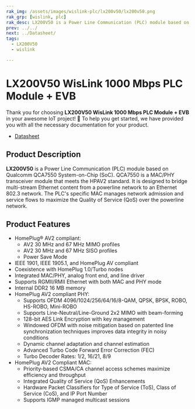 ```yaml
---
rak_img: /assets/images/wislink-plc/lx200v50/lx200v50.png
rak_grp: [wislink, plc]
rak_desc: LX200V50 is a Power Line Communication (PLC) module based on Qualcomm QCA7550 System-on-Chip (SoC). QCA7550 is a MAC/PHY transceiver module that meets the HPAV2 standard.
prev: ../../
next: ../Datasheet/
tags:
  - LX200V50
  - wislink

---
```


# LX200V50 WisLink 1000 Mbps PLC Module + EVB

Thank you for choosing **LX200V50 WisLink 1000 Mbps PLC Module + EVB** in your awesome IoT project! 🎉 To help you get started, we have provided you with all the necessary documentation for your product.

* [Datasheet](../Datasheet/)


## Product Description

**LX200V50** is a Power Line Communication (PLC) module based on Qualcomm QCA7550 System-on-Chip (SoC). QCA7550 is a MAC/PHY transceiver module that meets the HPAV2 standard. It is designed to bridge multi-stream Ethernet content from a powerline network to an Ethernet 802.3 network. The PLC's specific MAC manages network admission and service flows to maximize the Quality of Service (QoS) over the powerline network.

## Product Features

- HomePlug® AV2 compliant: 
   - AV2 30&nbsp;MHz and 67&nbsp;MHz MIMO profiles 
   - AV2 30&nbsp;MHz and 67&nbsp;MHz SISO profiles 
   - Power Save Mode 
- IEEE 1901, IEEE 1905.1, and HomePlug AV compliant 
- Coexistence with HomePlug 1.0/Turbo nodes 
- Integrated MAC/PHY, analog front end, and line driver 
- Supports RGMII/RMII Ethernet with both MAC and PHY mode 
- Internal DDR2 16&nbsp;MB memory 
- HomePlug AV2 compliant PHY: 
   - Supports OFDM 4096/1024/256/64/16/8-QAM, QPSK, BPSK, ROBO, HS-ROBO, Mini-ROBO 
   - Supports Line-Neutral/Line-Ground 2x2 MIMO with beam-forming 
   - 128-bit AES Link Encryption with key management 
   - Windowed OFDM with noise mitigation based on patented line synchronization techniques improves data integrity in noisy conditions 
   - Dynamic channel adaptation and channel estimation 
   - Advanced Turbo Code Forward Error Correction (FEC) 
   - Turbo Decoder Rates: 1/2, 16/21, 8/9 
- HomePlug AV2 Compliant MAC: 
   - Priority-based CSMA/CA channel access schemes maximize efficiency and throughput 
   - Integrated Quality of Service (QoS) Enhancements 
   - Hardware Packet Classifiers for Type of Service (ToS), Class of Service (CoS), and IP Port Number 
   - Supports IGMP managed multicast sessions